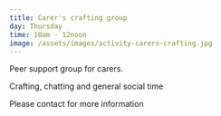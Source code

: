 ```yaml
---
title: Carer's crafting group
day: Thursday
time: 10am - 12noon
image: /assets/images/activity-carers-crafting.jpg
---
```

Peer support group for carers.

Crafting, chatting and general social time

Please contact for more information
